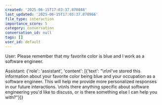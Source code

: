 ```yaml
---
created: '2025-06-15T17:03:37.870848'
last_updated: '2025-06-15T17:03:37.870966'
file_type: interaction
importance_score: 5
category: conversation
conversation_id: null
tags: []
user_id: default
---
```


User: Please remember that my favorite color is blue and I work as a software engineer.

Assistant: {'role': 'assistant', 'content': [{'text': "\n\nI've stored this information about your favorite color being blue and your occupation as a software engineer. This will help me provide more personalized responses in our future interactions. \n\nIs there anything specific about software engineering you'd like to discuss, or is there something else I can help you with?"}]}